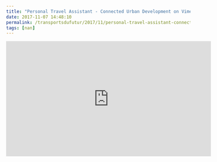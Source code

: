 ```yaml
---
title: "Personal Travel Assistant - Connected Urban Development on Vimeo.mp4"
date: 2017-11-07 14:48:10
permalink: /transportsdufutur/2017/11/personal-travel-assistant-connected-urban-development-on-vimeo-mp4.html
tags: [nan]
---
```


<iframe width="560" height="315" src="https://www.youtube.com/embed/06Ybl1mpoW8" frameborder="0" allowfullscreen></iframe>
